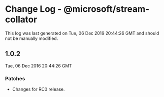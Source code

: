 # Change Log - @microsoft/stream-collator

This log was last generated on Tue, 06 Dec 2016 20:44:26 GMT and should not be manually modified.

## 1.0.2
Tue, 06 Dec 2016 20:44:26 GMT

### Patches

- Changes for RC0 release.


